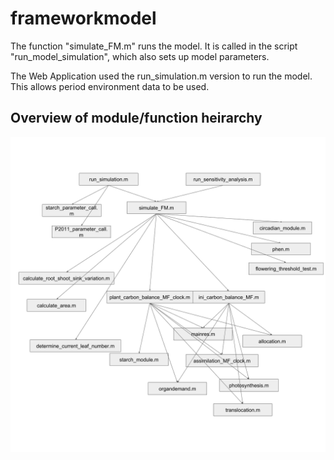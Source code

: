 # frameworkmodel

The function "simulate_FM.m" runs the model.
It is called in the script "run_model_simulation", which also sets up model parameters.

The Web Application used the run_simulation.m version to run the model. This allows
period environment data to be used.


## Overview of module/function heirarchy

![My image](img/framework_model_code_schematic.png)
